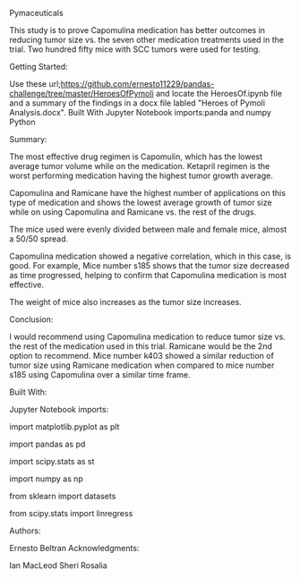 Pymaceuticals

This study is to prove Capomulina medication has better outcomes in reducing tumor size vs. the seven other medication treatments used in the trial.  Two hundred fifty mice with SCC tumors were used for testing.

Getting Started:

Use these url;https://github.com/ernesto11229/pandas-challenge/tree/master/HeroesOfPymoli and locate the HeroesOf.ipynb file and a summary of the findings in a docx file labled "Heroes of Pymoli Analysis.docx".
Built With Jupyter Notebook imports:panda and numpy Python

Summary: 

The most effective drug regimen is Capomulin, which has the lowest average tumor volume while on the medication. Ketapril regimen is the worst performing medication having the highest tumor growth average. 

Capomulina and Ramicane have the highest number of applications on this type of medication and shows the lowest average growth of tumor size while on using Capomulina and Ramicane vs. the rest of the drugs.

The mice used were evenly divided between male and female mice, almost a 50/50 spread.

Capomulina medication showed a negative correlation, which in this case, is good. For example, Mice number s185 shows that the tumor size decreased as time progressed, helping to confirm that Capomulina medication is most effective. 

The weight of mice also increases as the tumor size increases. 

Conclusion:

I would recommend using Capomulina medication to reduce tumor size vs. the rest of the medication used in this trial. Ramicane would be the 2nd option to recommend. Mice number k403 showed a similar reduction of tumor size using Ramicane medication when compared to mice number s185 using Capomulina over a similar time frame. 

Built With:

Jupyter Notebook imports:

import matplotlib.pyplot as plt

import pandas as pd

import scipy.stats as st

import numpy as np

from sklearn import datasets

from scipy.stats import linregress

Authors:

Ernesto Beltran
Acknowledgments:

Ian MacLeod Sheri Rosalia
